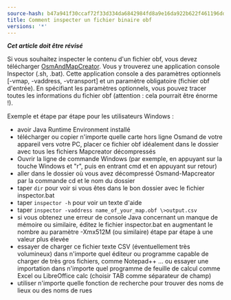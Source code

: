 ```yaml
---
source-hash: b47a941f30ccaf72f33d334da6842984fd8a9e16da922b622f461196dd78dd9c 
title: Comment inspecter un fichier binaire obf
versions: '*'
---
```


**_Cet article doit être révisé_**

Si vous souhaitez inspecter le contenu d'un fichier obf, vous devez télécharger [OsmAndMapCreator](https://download.osmand.net/latest-night-build/OsmAndMapCreator-main.zip). Vous y trouverez une application console Inspector (.sh, .bat). Cette application console a des paramètres optionnels [-vmap, -vaddress, -vtransport] et un paramètre obligatoire (fichier obf d'entrée). En spécifiant les paramètres optionnels, vous pouvez tracer toutes les informations du fichier obf (attention : cela pourrait être énorme !).

Exemple et étape par étape pour les utilisateurs Windows :
- avoir Java Runtime Environment installé
- télécharger ou copier n'importe quelle carte hors ligne Osmand de votre appareil vers votre PC, placer ce fichier obf idéalement dans le dossier avec tous les fichiers Mapcreator décompressés
- Ouvrir la ligne de commande Windows (par exemple, en appuyant sur la touche Windows et "r", puis en entrant cmd et en appuyant sur retour)
- aller dans le dossier où vous avez décompressé Osmand-Mapcreator par la commande cd et le nom du dossier
- taper `dir` pour voir si vous êtes dans le bon dossier avec le fichier inspector.bat
- taper `inspector -h` pour voir un texte d'aide
- taper `inspector -vaddress name_of_your_map.obf \>output.csv`
- si vous obtenez une erreur de console Java concernant un manque de mémoire ou similaire, éditez le fichier inspector.bat en augmentant le nombre au paramètre -Xmx512M (ou similaire) étape par étape à une valeur plus élevée
- essayer de charger ce fichier texte CSV (éventuellement très volumineux) dans n'importe quel éditeur ou programme capable de charger de très gros fichiers, comme Notepad++ ... ou essayer une importation dans n'importe quel programme de feuille de calcul comme Excel ou LibreOffice calc (choisir TAB comme séparateur de champ)
- utiliser n'importe quelle fonction de recherche pour trouver des noms de lieux ou des noms de rues


